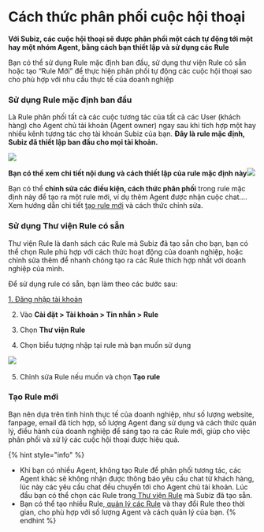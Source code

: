 # Cách thức phân phối cuộc hội thoại

**Với Subiz, các cuộc hội thoại sẽ được phân phối một cách tự động tới một hay một nhóm Agent, bằng cách bạn thiết lập và sử dụng các Rule**

Bạn có thể sử dụng Rule mặc định ban đầu, sử dụng thư viện Rule có sẵn hoặc tạo “Rule Mới” để thực hiện phân phối tự động các cuộc hội thoại sao cho phù hợp với nhu cầu thực tế của doanh nghiệp

### **Sử dụng Rule mặc định ban đầu**

Là Rule phân phối tất cả các cuộc tương tác của tất cả các User \(khách hàng\) cho Agent chủ tài khoản \(Agent owner\) ngay sau khi tích hợp một hay nhiều kênh tương tác cho tài khoản Subiz của bạn. **Đây là rule mặc định, Subiz đã thiết lập ban đầu cho mọi tài khoản.**

![](https://docv4.subiz.com/wp-content/uploads/2018/02/Rule-m%E1%BA%B7c-%C4%91%E1%BB%8Bnh-1.jpg)

**Bạn có thể xem chi tiết nội dung và cách thiết lập của rule mặc định này**![](https://docv4.subiz.com/wp-content/uploads/2018/04/Rule-m%E1%BA%B7c-%C4%91%E1%BB%8Bnh-2.jpg)

Bạn có thể **chỉnh sửa các điều kiện, cách thức phân phối** trong rule mặc định này để tạo ra một rule mới, ví dụ thêm Agent được nhận cuộc chat…. Xem hướng dẫn chi tiết [tạo rule mới](https://docv4.subiz.com/tao-rule-moi/) và cách thức chỉnh sửa.

### **Sử dụng Thư viện Rule có sẵn**

Thư viện Rule là danh sách các Rule mà Subiz đã tạo sẵn cho bạn, bạn có thể chọn Rule phù hợp với cách thức hoạt động của doanh nghiệp, hoặc chỉnh sửa thêm để nhanh chóng tạo ra các Rule thích hợp nhất với doanh nghiệp của mình.

Để sử dụng rule có sẵn, bạn làm theo các bước sau:

​[1. Đăng nhập tài khoản](http://widgetv4.subiz.com/)​

2. Vào **Cài đặt &gt; Tài khoản &gt; Tin nhắn &gt; Rule**

3. Chọn **Thư viện Rule**

4. Chọn biểu tượng nhập tại rule mà bạn muốn sử dụng

 ![](http://docv4.subiz.com/wp-content/uploads/2018/01/import-rule.png)​

5. Chỉnh sửa Rule nếu muốn và chọn **Tạo rule**

### **Tạo Rule mới**

Bạn nên dựa trên tình hình thực tế của doanh nghiệp, như số lượng website, fanpage, email đã tích hợp, số lượng Agent đang sử dụng và cách thức quản lý, điều hành của doanh nghiệp để sáng tạo ra các Rule mới, giúp cho việc phân phối và xử lý các cuộc hội thoại được hiệu quả.

{% hint style="info" %}
* Khi bạn có nhiều Agent, không tạo Rule để phân phối tương tác, các Agent khác sẽ không nhận được thông báo yêu cầu chat từ khách hàng, lúc này các yêu cầu chat đều chuyển tới cho Agent chủ tài khoản. Lúc đầu bạn có thể chọn các Rule trong[ Thư viện Rule](https://docv4.subiz.com/su-dung-thu-vien-rule/) mà Subiz đã tạo sẵn.
* Bạn có thể tạo nhiều Rule,[ quản lý các Rule](https://docv4.subiz.com/quan-ly-danh-sach-rule/) và thay đổi Rule theo thời gian, cho phù hợp với số lượng Agent và cách quản lý của bạn.
{% endhint %}



